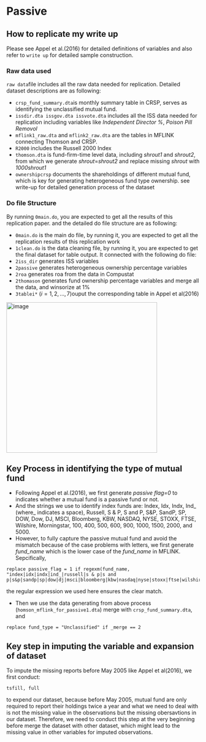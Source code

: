 # Passive
## How to replicate my write up
Please see Appel et al.(2016) for detailed definitions of variables and also refer to `write up` for detailed sample construction.
### Raw data used
`raw data`file includes all the raw data needed for replication. Detailed dataset descriptions are as following:
- `crsp_fund_summary.dta`is monthly summary table in CRSP, serves as identifying the unclassified mutual fund.
- `issdir.dta issgov.dta issvote.dta` includes all the ISS data needed for replication including variables like *Independent Director %*, *Poison Pill Removol*
- `mflink1_raw.dta` and `mflink2_raw.dta` are the tables in MFLINK connecting Thomson and CRSP.
- `R2000` includes the Russell 2000 Index
- `thomson.dta` is fund-firm-time level data, including *shrout1* and *shrout2*, from which we generate *shrout*=*shrout2* and replace missing *shrout* with *1000shrout1* 
- `ownershipcrsp` documents the shareholdings of different mutual fund, which is key for generating heterogeneous fund type ownership.
see write-up for detailed generation process of the dataset
### Do file Structure
By running `0main.do`, you are expected to get all the results of this replication paper. and the detailed do file structure are as following:
- `0main.do` is the main do file, by running it, you are expected to get all the replication results of this replication work
- `1clean.do` is the data cleaning file, by running it, you are expected to get the final dataset for table output. It connected with the following do file:
 -  `2iss_dir` generates ISS variables
 -  `2passive` generates heterogeneous ownership percentage variables
 -  `2roa` generates roa from the data in Compustat
 -  `2thomason` generates fund ownership percentage variables and merge all the data, and winsorize at 1%
- `3tablei*` ($i=1,2,...,7$)ouput the corresponding table in Appel et al(2016)
<img width="393" alt="image" src="https://github.com/user-attachments/assets/ae8aff49-7db7-41e3-a118-e1ef40c0e2b2" />

## Key Process in identifying the type of mutual fund
- Following Appel et al.(2016), we first generate *passive flag=0* to indicates whether a mutual fund is a passive fund or not.
- And the strings we use to identify index funds are: Index, Idx, Indx, Ind_ (where_ indicates a space), Russell, S & P, S and P, S&P, SandP, SP, DOW, Dow, DJ, MSCI, Bloomberg, KBW, NASDAQ, NYSE, STOXX, FTSE, Wilshire, Morningstar, 100, 400, 500, 600, 900, 1000, 1500, 2000, and 5000.
- However, to fully capture the passive mutual fund and avoid the mismatch because of the case problems with letters, we first generate *fund_name* which is the lower case of the *fund_name* in MFLINK. Sepcifically,
```
replace passive_flag = 1 if regexm(fund_name, "index|idx|indx|ind_|russell|s & p|s and p|s&p|sandp|sp|dow|dj|msci|bloomberg|kbw|nasdaq|nyse|stoxx|ftse|wilshire|morningstar|100|400|500|600|900|1000|1500|2000|5000")
```
the regular expression we used here ensures the clear match.
- Then we use the data generating from above process (`homson_mflink_for_passive1.dta`) merge with `crsp_fund_summary.dta`, and
```
replace fund_type = "Unclassified" if _merge == 2
```
## Key step in imputing the variable and expansion of dataset
To impute the missing reports before May 2005 like Appel et al(2016), we first conduct:
```
tsfill, full
```
to expend our dataset, because before May 2005, mutual fund are only required to report their holdings twice a year and what we need to deal with is not the missing value in the observations but the missing obersavtions in our dataset.
Therefore, we need to conduct this step at the very beginning before merge the dataset with other dataset, which might lead to the missing value in other variables for imputed observations.
